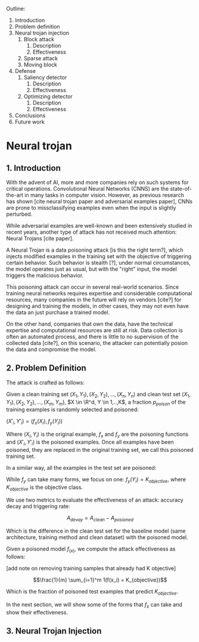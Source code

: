 
Outline:

1. Introduction
2. Problem definition
3. Neural trojan injection
   1. Block attack
      1. Description
      2. Effectiveness
   2. Sparse attack
   3. Moving block
4. Defense
   1. Saliency detector
      1. Description
      2. Effectiveness
   2. Optimizing detector
      1. Description
      2. Effectiveness
5. Conclusions
6. Future work



# Neural trojan

## 1. Introduction

With the advent of AI, more and more companies rely on such systems for critical operations. Convolutional Neural Networks (CNNS) are the state-of-the-art in many tasks in computer vision. However, as previous research has shown [cite neural trojan paper and adversarial examples paper], CNNs are prone to missclassifying examples even when the input is slightly perturbed.

While adversarial examples are well-known and been extensively studied in recent years, another type of attack has not received much attention: Neural Trojans [cite paper].

A Neural Trojan is a data poisoning attack [is this the right term?], which injects modified examples in the training set with the objective of triggering certain behavior. Such behavior is stealth [?], under normal circumstances, the model operates just as usual, but with the "right" input, the model triggers the malicious behavior.

This poisoning attack can occur in several real-world scenarios. Since training neural networks requires expertise and considerable computational resources, many companies in the future will rely on vendors [cite?] for designing and training the models, in other cases, they may not even have the data an just purchase a trained model.

On the other hand, companies that own the data, have the technical expertise and computational resources are still at risk. Data collection is often an automated process, and there is little to no supervision of the collected data [cite?], on this scenario, the attacker can potentially posion the data and compromise the model.

## 2. Problem Definition

The attack is crafted as follows:

Given a clean training set $(X_1, Y_1), (X_2, Y_2),..., (X_n, Y_n)$ and clean test set $(X_1, Y_1), (X_2, Y_2),..., (X_m, Y_m)$, $X \in \R^d, Y \in 1,..,K$, a fraction $p_{poison}$ of the training examples is randomly selected and poisoned:

$(X'_i, Y'_i) = (f_x(X_i), f_y(Y_i))$

Where $(X_i, Y_i)$ is the original example, $f_x$ and $f_y$ are the poisoning functions and $(X'_i, Y'_i)$ is the poisoned examples. Once all examples have been poisoned, they are replaced in the original training set, we call this poisoned training set.

In a similar way, all the examples in the test set are poisoned:

While $f_y$ can take many forms, we focus on one: $f_y(Y_i) = K_{objective}$, where $K_{objective}$ is the objective class.

We use two metrics to evaluate the effectiveness of an attack: accuracy decay and triggering rate:

$$A_{devay} = A_{clean} - A_{posioned}$$

Which is the difference in the clean test set for the baseline model (same architecture, training method and clean dataset) with the poisoned model.

Given a poisoned model $f_(x)$, we compute the attack effectiveness as follows:

[add note on removing training samples that already had K objective]

$$\frac{1}{m} \sum_{i=1}^m 1(f(x_i) = K_{objective})$$

Which is the fraction of poisoned test examples that predict $K_{objective}$.

In the next section, we will show some of the forms that $f_x​$ can take and show their effectiveness.

## 3. Neural Trojan Injection

